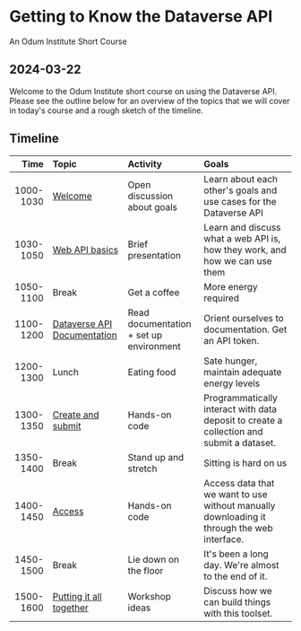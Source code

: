 # Getting to Know the Dataverse API

An Odum Institute Short Course

## 2024-03-22

Welcome to the Odum Institute short course on using the Dataverse API.
Please see the outline below for an overview of the topics that we will cover in today's course and a rough sketch of the timeline. 

## Timeline

| Time | Topic | Activity | Goals | 
| ---:|:--- |:--- |:--- |
| 1000-1030 | [Welcome](./welcome.md) | Open discussion about goals | Learn about each other's goals and use cases for the Dataverse API | 
| 1030-1050 | [Web API basics](./basics.md) | Brief presentation | Learn and discuss what a web API is, how they work, and how we can use them |
| 1050-1100 | Break | Get a coffee | More energy required |
| 1100-1200 | [Dataverse API Documentation](./documentation.md) | Read documentation + set up environment | Orient ourselves to documentation. Get an API token. |
| 1200-1300 | Lunch | Eating food | Sate hunger, maintain adequate energy levels |
| 1300-1350 | [Create and submit](./create.md) | Hands-on code | Programmatically interact with data deposit to create a collection and submit a dataset. |
| 1350-1400 | Break | Stand up and stretch | Sitting is hard on us | 
| 1400-1450 | [Access](./access.md) | Hands-on code | Access data that we want to use without manually downloading it through the web interface. |
| 1450-1500 | Break | Lie down on the floor | It's been a long day. We're almost to the end of it. | 
| 1500-1600 | [Putting it all together](./build.md) | Workshop ideas | Discuss how we can build things with this toolset. |


